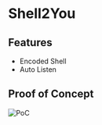 # Shell2You

## Features
- Encoded Shell
- Auto Listen
## Proof of Concept

![PoC](https://github.com/Sx1v4n/Shell2You.py/assets/131263019/3ef55559-1631-4b0f-9ff7-d6857d16645b)
